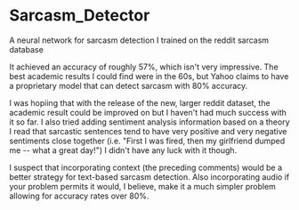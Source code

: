 # Sarcasm_Detector
A neural network for sarcasm detection I trained on the reddit sarcasm database

It achieved an accuracy of roughly 57%, which isn't very impressive. The best academic results I could find were in the 60s, but Yahoo claims to have a proprietary model that can detect sarcasm with 80% accuracy.

I was hopiing that with the release of the new, larger reddit dataset, the academic result could be improved on but I haven't had much success with it so far. I also tried adding sentiment analysis information based on a theory I read that sarcastic sentences tend to have  very positive and very negative sentiments close together (i.e. "First I was fired, then my girlfriend dumped me -- what a great day!") I didn't have any luck with it though.

I suspect that incorporating context (the preceding comments) would be a better strategy for text-based sarcasm detection. Also incorporating audio if your problem permits it would, I believe, make it a much simpler problem allowing for accuracy rates over 80%.
